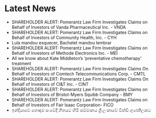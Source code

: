 # Latest News
-  SHAREHOLDER ALERT: Pomerantz Law Firm Investigates Claims on Behalf of Investors of Vanda Pharmaceutical Inc. - VNDA
-  SHAREHOLDER ALERT: Pomerantz Law Firm Investigates Claims on Behalf of Investors of Community Health, Inc. - CYH
-  Lula mandou esquecer, Bachelet mandou lembrar
-  SHAREHOLDER ALERT: Pomerantz Law Firm Investigates Claims on Behalf of Investors of Methode Electronics Inc. - MEI
-  All we know about Kate Middleton’s ‘preventative chemotherapy’ treatment
-  SHAREHOLDER ALERT: Pomerantz Law Firm Investigates Claims On Behalf of Investors of Comtech Telecommunications Corp. - CMTL
-  SHAREHOLDER ALERT: Pomerantz Law Firm Investigates Claims On Behalf of Investors of CI&T Inc. - CINT
-  SHAREHOLDER ALERT: Pomerantz Law Firm Investigates Claims on Behalf of Investors of Bristol-Myers Squibb Company - BMY
-  SHAREHOLDER ALERT: Pomerantz Law Firm Investigates Claims on Behalf of Investors of Fair Isaac Corporation- FICO
-  ඉන්දියාවේ හොඳම සංවේදී ගීතයට හිමි සම්මානය ශ්‍රී ලංකාවේ වින්ඩි ගුණතිලකට
